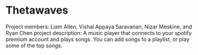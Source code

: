 # Thetawaves
Project members: Liam Allen, Vishal Appaya Saravanan, Nizar Meskine, and Ryan Chen
project description: A music player that connects to your spotify premium account and plays songs. You can add songs to a playlist, or play some of the top songs. 
